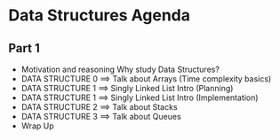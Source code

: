 # Data Structures Agenda

## Part 1
- Motivation and reasoning Why study Data Structures?
- DATA STRUCTURE 0 ==> Talk about Arrays (Time complexity basics)
- DATA STRUCTURE 1 ==> Singly Linked List Intro (Planning)
- DATA STRUCTURE 1 ==> Singly Linked List Intro (Implementation)
- DATA STRUCTURE 2 ==> Talk about Stacks 
- DATA STRUCTURE 3 ==> Talk about Queues
- Wrap Up